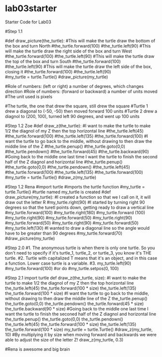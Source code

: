 # lab03starter
Starter Code for Lab03

#Step 1.1

#def draw_picture(the_turtle):
  #This will make the turtle draw the bottom of the box and turn North
  #the_turtle.forward(100)
  #the_turtle.left(90)
  #This will make the turtle draw the right side of the box and turn West
  #the_turtle.forward(100)
  #the_turtle.left(90)
  #This will make the turtle draw the top of the box and turn South
  #the_turtle.forward(100)
  #the_turtle.left(90)
  #This will make the turtle draw the left side of the box, closing it
  #the_turtle.forward(100)
  #the_turtle.left(90)    
#my_turtle = turtle.Turtle() 
#draw_picture(my_turtle)     

#Role of numbers: (left or right) a number of degrees, which changes direction
#Role of numbers: (forward or backward) a number of units moved
#The unit used is pixels

#The turtle, the one that drew the square, still drew the square
#Turtle 1 drew a diagonal to (-50, -50) then moved forward 100 units
#Turtle 2 drew a diagnol to (200, 100), turned left 90 degrees, and went up 100 units


#Step 1.2 Zoe
#def draw_z(the_turtle):
  #I want to make the turtle to make 1/2 the diagnol of my Z then the top horizontal line
  #the_turtle.left(45)
  #the_turtle.forward(100)
  #the_turtle.left(135)
  #the_turtle.forward(100)
  #I want the turtle to go back to the middle, without drawing to then draw the middle line of the Z
  #the_turtle.penup()
  #the_turtle.goto(0,0)
  #the_turtle.pendown()
  #the_turtle.forward(45)
  #the_turtle.backward(90)
  #Going back to the middle one last time I want the turtle to finish the second half of the Z diagnol and horizontal line
  #the_turtle.penup()
  #the_turtle.goto(0,0)
  #the_turtle.pendown()
  #the_turtle.left(45)
  #the_turtle.forward(100)
  #the_turtle.left(135)
  #the_turtle.forward(100)
#my_turtle = turtle.Turtle() 
#draw_z(my_turtle)

#Step 1.2 Rena
#import turtle 
  #imports the turtle function
#my_turtle = turtle.Turtle()
  #turtle named my_turtle is created
#def draw_picture(my_turtle):
   #I created a function so that we I call on it, it will draw out the letter R
  #my_turtle.right(90)
   #I started by turning right 90 degrees so that the turetl points down, getting ready to draw a vertical line
  #my_turtle.forward(100)
  #my_turtle.right(180)
  #my_turtle.forward (100)
  #my_turtle.right(90)
  #my_turtle.forward(50)
  #my_turtle.right(90)
  #my_turtle.forward(50)
  #my_turtle.right(90)
  #my_turtle.forward(50)
  #my_turtle.left(130)
   #I wanted to draw a diagonal line so the angle would have to be greater than 90 degrees
  #my_turtle.forward(70)
#draw_picture(my_turtle)

#Step 2.0
#1. The anonymous turtle is when there is only one turtle. So you don't need to specify if it's turtle_1, turtle_2, or turtle_3, you know it's THE turtle.
#2. Turtle with capitalized T means that it's an object, and in this case a function. Lower case turtle is a variable.
#3. my_turtle.left(90)
   #my_turtle.forward(100)
   #or do
   #my_turtle.setpos(0, 100)

#Step 2.1
import turtle
def draw_z(the_turtle, size):
  #I want to make the turtle to make 1/2 the diagnol of my Z then the top horizontal line
  the_turtle.left(45)
  the_turtle.forward(100 * size)
  the_turtle.left(135)
  the_turtle.forward(100 * size)
  #I want the turtle to go back to the middle, without drawing to then draw the middle line of the Z
  the_turtle.penup()
  the_turtle.goto(0,0)
  the_turtle.pendown()
  the_turtle.forward(45 * size)
  the_turtle.backward(90 * size)
  #Going back to the middle one last time I want the turtle to finish the seconed half of the Z diagnol and horizontal line
  the_turtle.penup()
  the_turtle.goto(0,0)
  the_turtle.pendown()
  the_turtle.left(45)
  the_turtle.forward(100 * size)
  the_turtle.left(135)
  the_turtle.forward(100 * size)
my_turtle = turtle.Turtle() 
#draw_z(my_turtle, 10)
#By multiplying it by size when moving forward and backwards we were able to adjust the size of the letter Z!
draw_z(my_turtle, 0.3)

#Rena is awesome and big brain
